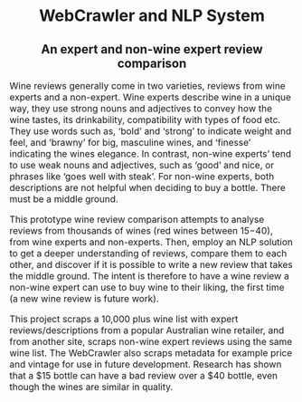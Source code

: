  <h1 align="center">WebCrawler and NLP System</h1>
 <h2 align="center">An expert and non-wine expert review comparison</h2>

<font size="3">Wine reviews generally come in two varieties, reviews from wine experts and a non-expert. Wine experts describe wine in a unique way, they use strong nouns and adjectives to convey how the wine tastes, its drinkability, compatibility with types of food etc. They use words such as, ‘bold’ and ‘strong’ to indicate weight and feel, and ‘brawny’ for big, masculine wines, and ‘finesse’ indicating the wines elegance. In contrast, non-wine experts’ tend to use weak nouns and adjectives, such as ‘good’ and nice, or phrases like ‘goes well with steak’. For non-wine experts, both descriptions are not helpful when deciding to buy a bottle. There must be a middle ground.

This prototype wine review comparison attempts to analyse reviews from thousands of wines (red wines between $15-$40), from wine experts and non-experts. Then, employ an NLP solution to get a deeper understanding of reviews, compare them to each other, and discover if it is possible to write a new review that takes the middle ground. The intent is therefore to have a wine review a non-wine expert can use to buy wine to their liking, the first time (a new wine review is future work).

This project scraps a 10,000 plus wine list with expert reviews/descriptions from a popular Australian wine retailer, and from another site, scraps non-wine expert reviews using the same wine list. The WebCrawler also scraps metadata for example price and vintage for use in future development. Research has shown that a $15 bottle can have a bad review over a $40 bottle, even though the wines are similar in quality. </font>

